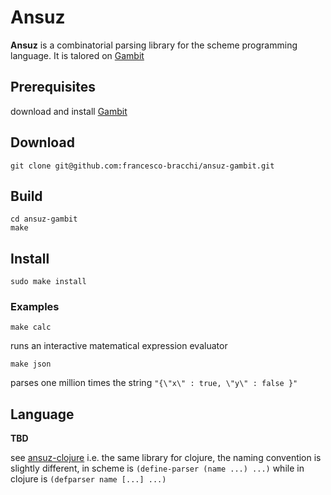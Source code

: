 # Ansuz

**Ansuz** is a combinatorial parsing library for the scheme programming language.
It is talored on [Gambit](http://gambitscheme.org/wiki/index.php/Main_Page)

## Prerequisites

download and install
[Gambit](http://gambitscheme.org/wiki/index.php/Main_Page)

## Download

    git clone git@github.com:francesco-bracchi/ansuz-gambit.git

## Build

    cd ansuz-gambit
    make

## Install

    sudo make install

### Examples

    make calc

runs an interactive matematical expression evaluator

    make json

parses one million times the string `"{\"x\" : true, \"y\" : false }"`

## Language

**TBD**

see [ansuz-clojure](https://github.com/francesco-bracchi/ansuz-clojure)
i.e. the same library for clojure, the naming convention is slightly
different, in scheme is `(define-parser (name ...) ...)` while in clojure
is `(defparser name [...] ...)`

